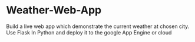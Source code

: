 # Weather-Web-App

Build a live web app which demonstrate the current weather at chosen city.
Use Flask In Python and deploy it to the google App Engine or cloud
